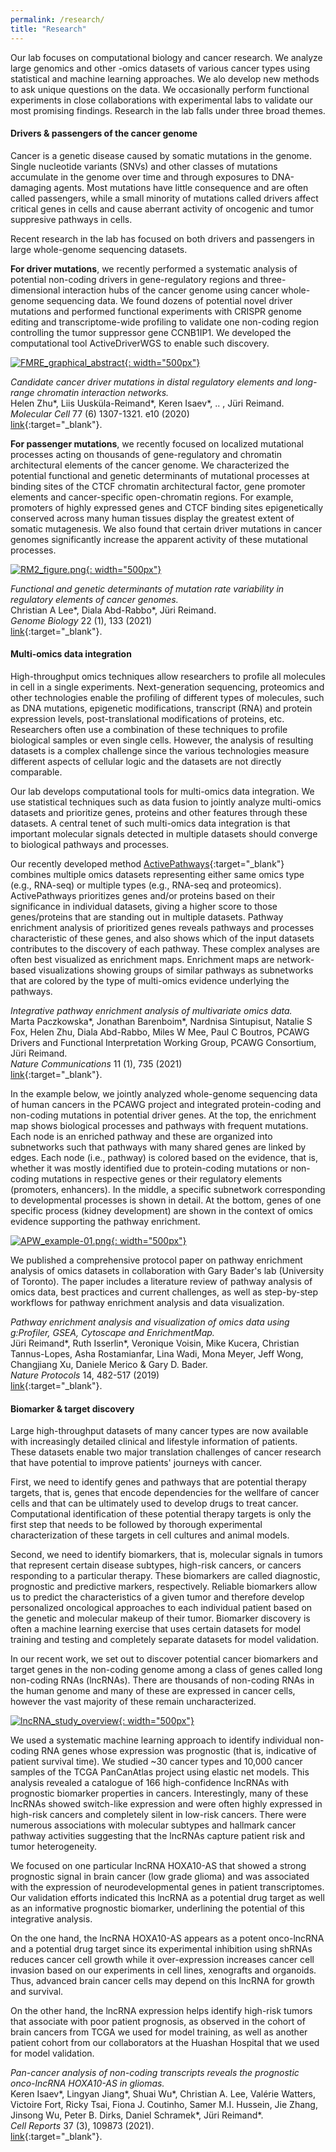 ```yaml
---
permalink: /research/
title: "Research"
---
```


Our lab focuses on computational biology and cancer research. We analyze large genomics and other -omics datasets of various cancer types using statistical and machine learning approaches. We alo develop new methods to ask unique questions on the data. We occasionally perform functional experiments in close collaborations with experimental labs to validate our most promising findings. Research in the lab falls under three broad themes.

#### Drivers & passengers of the cancer genome

Cancer is a genetic disease caused by somatic mutations in the genome. Single nucleotide variants (SNVs) and other classes of mutations accumulate in the genome over time and through exposures to DNA-damaging agents. Most mutations have little consequence and are often called passengers, while a small minority of mutations called drivers affect critical genes in cells and cause aberrant activity of oncogenic and tumor suppresive pathways in cells.

Recent research in the lab has focused on both drivers and passengers in large whole-genome sequencing datasets.

**For driver mutations**, we recently performed a systematic analysis of potential non-coding drivers in gene-regulatory regions and three-dimensional interaction hubs of the cancer genome using cancer whole-genome sequencing data. We found dozens of potential novel driver mutations and performed functional experiments with CRISPR genome editing and transcriptome-wide profiling to validate one non-coding region controlling the tumor suppressor gene CCNB1IP1. We developed the computational tool ActiveDriverWGS to enable such discovery. 

[![FMRE_graphical_abstract](/assets/images/research/FMRE_graphical_abstract.png){: width="500px"}](/assets/images/research/FMRE_graphical_abstract.png)

*Candidate cancer driver mutations in distal regulatory elements and long-range chromatin interaction networks.*  
Helen Zhu\*, Liis Uusküla-Reimand\*, Keren Isaev\*, .. , Jüri Reimand.  
*Molecular Cell* 77 (6) 1307-1321. e10 (2020)  
[link](https://www.sciencedirect.com/science/article/pii/S1097276519309578){:target="_blank"}.  

**For passenger mutations**, we recently focused on localized mutational processes acting on thousands of gene-regulatory and chromatin architectural elements of the cancer genome. We characterized the potential functional and genetic determinants of mutational processes at binding sites of the CTCF chromatin architectural factor, gene promoter elements and cancer-specific open-chromatin regions. For example, promoters of highly expressed genes and CTCF binding sites epigenetically conserved across many human tissues display the greatest extent of somatic mutagenesis. We also found that certain driver mutations in cancer genomes significantly increase the apparent activity of these mutational processes.

[![RM2_figure.png](/assets/images/research/RM2_figure.png){: width="500px"}](/assets/images/research/RM2_figure.png)

*Functional and genetic determinants of mutation rate variability in regulatory elements of cancer genomes.*  
Christian A Lee\*, Diala Abd-Rabbo\*, Jüri Reimand.  
*Genome Biology* 22 (1), 133 (2021)  
[link](https://genomebiology.biomedcentral.com/articles/10.1186/s13059-021-02318-x){:target="_blank"}.


#### Multi-omics data integration

High-throughput omics techniques allow researchers to profile all molecules in cell in a single experiments. Next-generation sequencing, proteomics and other technologies enable the profiling of different types of molecules, such as DNA mutations, epigenetic modifications, transcript (RNA) and protein expression levels, post-translational modifications of proteins, etc. Researchers often use a combination of these techniques to profile biological samples or even single cells. However, the analysis of resulting datasets is a complex challenge since the various technologies measure different aspects of cellular logic and the datasets are not directly comparable. 

Our lab develops computational tools for multi-omics data integration. We use statistical techniques such as data fusion to jointly analyze multi-omics datasets and prioritize genes, proteins and other features through these datasets. A central tenet of such multi-omics data integration is that important molecular signals detected in multiple datasets should converge to biological pathways and processes. 

Our recently developed method [ActivePathways](https://github.com/reimandlab/ActivePathways){:target="_blank"} combines multiple omics datasets representing either same omics type (e.g., RNA-seq) or multiple types (e.g., RNA-seq and proteomics). ActivePathways prioritizes genes and/or proteins based on their significance in individual datasets, giving a higher score to those genes/proteins that are standing out in multiple datasets. Pathway enrichment analysis of prioritized genes reveals pathways and processes characteristic of these genes, and also shows which of the input datasets contributes to the discovery of each pathway. These complex analyses are often best visualized as enrichment maps. Enrichment maps are network-based visualizations showing groups of similar pathways as subnetworks that are colored by the type of multi-omics evidence underlying the pathways. 

*Integrative pathway enrichment analysis of multivariate omics data.*  
Marta Paczkowska\*, Jonathan Barenboim\*, Nardnisa Sintupisut, Natalie S Fox, Helen Zhu, Diala Abd-Rabbo, Miles W Mee, Paul C Boutros, PCAWG Drivers and Functional Interpretation Working Group, PCAWG Consortium, Jüri Reimand.  
*Nature Communications* 11 (1), 735 (2021)  
[link](https://www.nature.com/articles/s41467-019-13983-9){:target="_blank"}.

In the example below, we jointly analyzed whole-genome sequencing data of human cancers in the PCAWG project and integrated protein-coding and non-coding mutations in potential driver genes. At the top, the enrichment map shows biological processes and pathways with frequent mutations. Each node is an enriched pathway and these are organized into subnetworks such that pathways with many shared genes are linked by edges. Each node (i.e., pathway) is colored based on the evidence, that is, whether it was mostly identified due to protein-coding mutations or non-coding mutations in respective genes or their regulatory elements (promoters, enhancers). In the middle, a specific subnetwork corresponding to developmental processes is shown in detail. At the bottom, genes of one specific process (kidney development) are shown in the context of omics evidence supporting the pathway enrichment. 

[![APW_example-01.png](/assets/images/research/APW_example-01.png){: width="500px"}](/assets/images/research/APW_example-01.png)

We published a comprehensive protocol paper on pathway enrichment analysis of omics datasets in collaboration with Gary Bader's lab (University of Toronto). The paper includes a literature review of pathway analysis of omics data, best practices and current challenges, as well as step-by-step workflows for pathway enrichment analysis and data visualization. 

*Pathway enrichment analysis and visualization of omics data using g:Profiler, GSEA, Cytoscape and EnrichmentMap.*  
Jüri Reimand\*, Ruth Isserlin\*, Veronique Voisin, Mike Kucera, Christian Tannus-Lopes, Asha Rostamianfar, Lina Wadi, Mona Meyer, Jeff Wong, Changjiang Xu, Daniele Merico & Gary D. Bader.  
*Nature Protocols* 14, 482-517 (2019)  
[link](https://www.nature.com/articles/s41596-018-0103-9){:target="_blank"}.

#### Biomarker & target discovery

Large high-throughput datasets of many cancer types are now available with increasingly detailed clinical and lifestyle information of patients. These datasets enable two major translation challenges of cancer research that have potential to improve patients' journeys with cancer. 

First, we need to identify genes and pathways that are potential therapy targets, that is, genes that encode dependencies for the wellfare of cancer cells and that can be ultimately used to develop drugs to treat cancer. Computational identification of these potential therapy targets is only the first step that needs to be followed by thorough experimental characterization of these targets in cell cultures and animal models. 

Second, we need to identify biomarkers, that is, molecular signals in tumors that represent certain disease subtypes, high-risk cancers, or cancers responding to a particular therapy. These biomarkers are called diagnostic, prognostic and predictive markers, respectively. Reliable biomarkers allow us to predict the characteristics of a given tumor and therefore develop personalized oncological approaches to each individual patient based on the genetic and molecular makeup of their tumor. Biomarker discovery is often a machine learning exercise that uses certain datasets for model training and testing and completely separate datasets for model validation.

In our recent work, we set out to discover potential cancer biomarkers and target genes in the non-coding genome among a class of genes called long non-coding RNAs (lncRNAs). There are thousands of non-coding RNAs in the human genome and many of these are expressed in cancer cells, however the vast majority of these remain uncharacterized. 

[![lncRNA_study_overview](/assets/images/research/lncRNA_CellRep_GA.png){: width="500px"}](/assets/images/research/lncRNA_CellRep_GA.png)

We used a systematic machine learning approach to identify individual non-coding RNA genes whose expression was prognostic (that is, indicative of patient survival time). We studied ~30 cancer types and 10,000 cancer samples of the TCGA PanCanAtlas project using elastic net models. This analysis revealed a catalogue of 166 high-confidence lncRNAs with prognostic biomarker properties in cancers. Interestingly, many of these lncRNAs showed switch-like expression and were often highly expressed in high-risk cancers and completely silent in low-risk cancers. There were numerous associations with molecular subtypes and hallmark cancer pathway activities suggesting that the lncRNAs capture patient risk and tumor heterogeneity. 

We focused on one particular lncRNA HOXA10-AS that showed a strong prognostic signal in brain cancer (low grade glioma) and was associated with the expression of neurodevelopmental genes in patient transcriptomes. Our validation efforts indicated this lncRNA as a potential drug target as well as an informative prognostic biomarker, underlining the potential of this integrative analysis. 

On the one hand, the lncRNA HOXA10-AS appears as a potent onco-lncRNA and a potential drug target since its experimental inhibition using shRNAs reduces cancer cell growth while it over-expression increases cancer cell invasion based on our experiments in cell lines, xenografts and organoids. Thus, advanced brain cancer cells may depend on this lncRNA for growth and survival. 

On the other hand, the lncRNA expression helps identify high-risk tumors that associate with poor patient prognosis, as observed in the cohort of brain cancers from TCGA we used for model training, as well as another patient cohort from our collaborators at the Huashan Hospital that we used for model validation. 

*Pan-cancer analysis of non-coding transcripts reveals the prognostic onco-lncRNA HOXA10-AS in gliomas.*  
Keren Isaev\*, Lingyan Jiang\*, Shuai Wu\*, Christian A. Lee, Valérie Watters, Victoire Fort, Ricky Tsai, Fiona J. Coutinho, Samer M.I. Hussein, Jie Zhang, Jinsong Wu, Peter B. Dirks, Daniel Schramek\*, Jüri Reimand\*.  
*Cell Reports* 37 (3), 109873 (2021).  
[link](https://www.cell.com/cell-reports/fulltext/S2211-1247(21)01340-1){:target="_blank"}.













